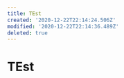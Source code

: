 ```yaml
---
title: TEst
created: '2020-12-22T22:14:24.506Z'
modified: '2020-12-22T22:14:36.489Z'
deleted: true
---
```


# TEst

